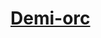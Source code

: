 ﻿---
!LinkItem
Link: half-orc_hd.md
NameLink: <!--NameLink-->[Demi-orc](hd_half_orc.md)<!--/NameLink-->
Id: races_hd.md#demi-orc
ParentLink: races_hd.md#races
Name: Demi-orc
ParentName: Races
AltName: '[Half-Orc](#)'
Attributes:
  NameLink: '[Demi-orc](hd_half_orc.md)'
  Markdown: >+
    ## <!--NameLink-->[Demi-orc](hd_half_orc.md)<!--/NameLink-->


    - SRD: <!--AltName-->[Half-Orc](#)<!--/AltName-->

  AltName: '[Half-Orc](#)'
AttributesDictionary: >+
  NameLink: '[Demi-orc](hd_half_orc.md)'

  Markdown: >+

    ## <!--NameLink-->[Demi-orc](hd_half_orc.md)<!--/NameLink-->





    - SRD: <!--AltName-->[Half-Orc](#)<!--/AltName-->



  AltName: '[Half-Orc](#)'

---




# [Demi-orc](hd_half_orc.md)




